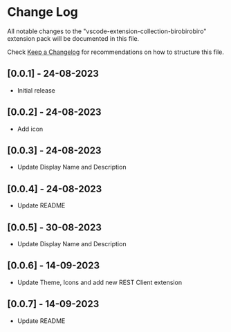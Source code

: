 # Change Log

All notable changes to the "vscode-extension-collection-birobirobiro" extension pack will be documented in this file.

Check [Keep a Changelog](http://keepachangelog.com/) for recommendations on how to structure this file.

## [0.0.1] - 24-08-2023

- Initial release

## [0.0.2] - 24-08-2023

- Add icon

## [0.0.3] - 24-08-2023

- Update Display Name and Description

## [0.0.4] - 24-08-2023

- Update README

## [0.0.5] - 30-08-2023

- Update Display Name and Description

## [0.0.6] - 14-09-2023

- Update Theme, Icons and add new REST Client extension

## [0.0.7] - 14-09-2023

- Update README
